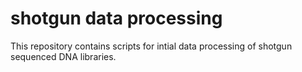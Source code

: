 # shotgun data processing
This repository contains scripts for intial data processing of shotgun sequenced DNA libraries.
